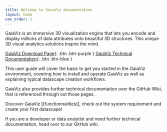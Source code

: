 ```yaml
---
title: Welcome to GaiaViz documentation
layout: home
nav_order: 1
---
```


GaiaViz is an immersive 3D visualization engine that lets you encode and display millions of data attributes onto beautiful 3D structures. This unique 3D visual analytics solutions inspire the mind.


[GaiaViz Download Page](https://gaiaviz.com/downloads){: .btn .btn-purple } [GaiaViz Technical Documentation](https://github.com/GaiaViz/GaiaViz/wiki){: .btn .btn-blue } 

This user guide will cover the basic to get you started in the GaiaViz environment, covering how to install and operate GaiaViz as well as  explaining typical datascape creation workflows.


GaiaViz also provides further technical documentation over the GitHub Wiki, that is referenced through out those pages.

Discover GaiaViz [[functionnalities]], check out the system requirement and create your first datascape!

If you are a developer or data analytist and need further technical documentation, head over to our GitHub wiki.
